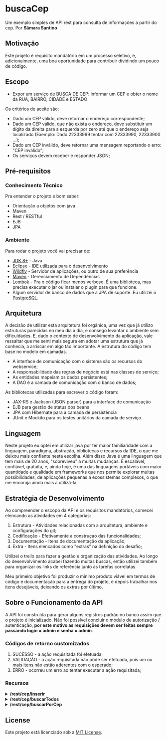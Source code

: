 
# buscaCep
Um exemplo simples de API rest para consulta de informações a partir do cep. Por **Sâmara Santino** 


## Motivação
Este projeto é requisito mandatório em um processo seletivo, e, adicionalmente, uma boa oportunidade para contribuir dividindo um pouco de código.


## Escopo
* Expor um serviço de BUSCA DE CEP: informar um CEP e obter o nome da RUA, BAIRRO, CIDADE e ESTADO 

Os critérios de aceite são: 
* Dado um CEP válido, deve retornar o endereço correspondente; 
* Dado um CEP válido, que não exista o endereço, deve substituir um dígito da direita para a esquerda por zero até que o endereço seja localizado (Exemplo: Dado 22333999 tentar com 22333990, 22333900 …); 
* Dado um CEP inválido, deve retornar uma mensagem reportando o erro: "CEP inválido"; 
* Os serviços devem receber e responder JSON; 

## Pré-requisitos 

### Conhecimento Técnico
Pra entender o projeto é bom saber:
* Orientação a objetos com java
* Maven
* Rest / RESTful
* EJB
* JPA

### Ambiente
Para rodar o projeto você vai precisar de:
* [JDK 8+](https://www.oracle.com/sa/java/) - Java 
* [Eclipse](https://www.eclipse.org/) - IDE utilizada para o desenvolvimento
* [Wildfly](https://www.wildfly.org/) - Servidor de aplicações, ou outro de sua preferência
* [Maven](https://maven.apache.org/) - Gerenciamento de Dependências
* [Lombok](https://projectlombok.org/) - Pra o código ficar menos verboso. É uma biblioteca, mas precisa executar o jar ou instalar o plugin para que funcione.
* Algum servidor de banco de dados que a JPA dê suporte. Eu utilizei o [PostgreSQL](https://www.postgresql.org/).


## Arquitetura
A decisão de utilizar esta arquitetura foi orgânica, uma vez que já utilizo estruturas parecidas no meu dia a dia, e consego levantar o ambiente sem dificuldades. E, dado o contexto de desenvolvimento da aplicação, vale ressaltar que me senti mais segura em adotar uma estrutura que já conhecia, a arriscar em algo tão importante.
A estrutura do código tem base no modelo em camadas.

* A interface de comunicação com o sistema são os recursos do webservice;
* A responsabilidade das regras de negócio está nas classes de serviço;
* As entidades mapeiam os dados persistentes;
* A DAO é a camada de comunicação com o banco de dados;

As bibliotecas utilizadas para escrever o código foram:
* JAX-RS e Jackson (JSON parser) para a interface de comunicação
* EJB para gestão de status dos beans
* JPA com Hibernate para a camada de persistência
* JUnit e Mockito para os testes unitários da camada de serviço.


## Linguagem
Neste projeto eu optei em utilizar java por ter maior familiaridade com a linguagem, paradigma, abstração, bibliotecas e recursos da IDE, o que me deixou mais confiante nesta escolha. Além disso Java é uma linguagem que tem mais de 20 anos, "sobreviveu" a muitas mudanças. É escalável, confiável, gratuita, e, ainda hoje, é uma das linguagens portáveis com maior quantidade e qualidade em frameworks que nos permite explorar muitas possibilidades, de aplicações pequenas a ecossistemas complexos, o que me encoraja ainda mais a utilizá-la.


## Estratégia de Desenvolvimento
Ao compreender o escopo da API e os requisitos mandatórios, comecei elencando as atividades em 4 categorias:
1. Estrutura - Atividades relacionadas com a arquitetura, ambiente e configurações do git;
2. Codificação - Efetivamente a construçao das funcionalidades;
3. Documentação - Itens de documentação da aplicação;
4. Extra - Itens elencados como "extras" na definição do desafio;

Utilizei o trello para fazer a gestão e organização das atividades. Ao longo do desenvolvimento acabei fazendo muitas buscas, então utilizei também para organizar os links de referência junto às tarefas correlatas.

Meu primeiro objetivo foi produzir o mínimo produto viável em termos de código e documentação para a entrega do projeto, e depois trabalhar nos itens desejáveis, deixando os extras por último.


## Sobre o Funcionamento da API
A API foi construída para gerar alguns registros padrão no banco assim que o projeto é inicializado. Não foi possível concluir o módulo de autorização / autenticação, **por este motivo as requisições devem ser feitas sempre passando login = admin e senha = admin**.

### Códigos de retorno customizados
1. SUCESSO - a ação requisitada foi efetuada;
2. VALIDAÇÃO - a ação requisitada não pôde ser efetuada, pois um ou mais itens não estão aderentes com o esperado;
3. ERRO - ocorreu um erro ao tentar executar a ação requisitada;


### Recursos

<details><summary><b>/rest/cep/inserir</b></summary>

*@POST* Insere informações de CEP, neste escopo foi criado somente para auxiliar no caso de haver testes controlados, onde um CEP específico pode ser necessário.


Request: *todos os campos são obrigatórios*
```json
{
"login": "admin",
"senha": "admin",
"cep_informacao":{
"cep": "86047250",
"rua":"Avenida Adhemar Pereira de Barros",
"bairro":"Bela Suíça",
"cidade":"Londrina",
"estado":"PR"}
}
```

Response: *codigo_retorno e mensagem_retorno são obrigatórios*
```json
{
    "codigo_retorno": 1,
    "mensagem_retorno": "Endereço inserido."
}
```

</details>


<details><summary><b>/rest/cep/buscarTodos</b></summary>

*@POST* Busca todas as informações de CEP da base de dados, neste escopo foi criado somente para auxiliar no caso de haver testes controlados, onde uma consulta pode auxiliar a visualização dos dados disponíveis na base em aderência com as regras mandatórias (ex. substituição de caracteres por 0).

Request: *todos os campos são obrigatórios*
```json
{
"login": "admin",
"senha": "admin"
}
```

Response: *codigo_retorno e mensagem_retorno são obrigatórios*
```json
{
    "codigo_retorno": 1,
    "mensagem_retorno": "Busca realizada.",
    "ceps": [
        {
            "cep": "14403471",
            "rua": "R. Arnulfo de Lima",
            "bairro": "Vila Santa Cruz",
            "cidade": "Franca",
            "estado": "São Paulo"
        },
        {
            "cep": "02047000",
            "rua": "R. Maria Prestes Maia",
            "bairro": "Vila Guilherme",
            "cidade": "São Paulo",
            "estado": "São Paulo"
        }
    ]
}
```

</details>


<details><summary><b>/rest/cep/buscarPorCep</b></summary>

*@POST* Busca as informações referentes ao CEP passado na requisição. Caso não localize, substitui sequencialmente, da direita para a esquerda, os caracteres diferentes de zero, por zero. Caso mesmo assim não localize, retorna mensagem informando que o CEP não foi localizado. Caso localize retorna as informações do CEP e caso haja algum dado não aderente na requisição, retorna uma mensagem informativa.

1. Request: *todos os campos são obrigatórios*
```json
{
"login": "admin",
"senha": "admin",
"cep": "86050-350"
}
```

1. Response: *codigo_retorno e mensagem_retorno são obrigatórios*
```json
{
    "codigo_retorno": 1,
    "mensagem_retorno": "Endereço não localizado. CEP 86050-350"
}
```

2. Request: *todos os campos são obrigatórios*
```json
{
"login": "admin",
"senha": "admin",
"cep": "14403471"
}
```

2. Response: *codigo_retorno e mensagem_retorno são obrigatórios*
```json
{
    "codigo_retorno": 1,
    "mensagem_retorno": "Endereço localizado.",
    "cep": {
        "cep": "14403471",
        "rua": "R. Arnulfo de Lima",
        "bairro": "Vila Santa Cruz",
        "cidade": "Franca",
        "estado": "São Paulo"
    }
}
```

3. Request: *todos os campos são obrigatórios*
```json
{
"login": "admin",
"senha": "admin",
"cep": "86050350abc"
}
```

3. Response: *codigo_retorno e mensagem_retorno são obrigatórios*
```json
{
    "codigo_retorno": 2,
    "mensagem_retorno": "Cep inválido. "
}
```

</details>


## License

Este projeto está licenciado sob a [MIT License](LICENSE.md).





